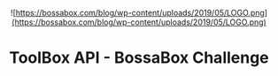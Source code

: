 <span style="display:block;text-align:center">![https://bossabox.com/blog/wp-content/uploads/2019/05/LOGO.png](https://bossabox.com/blog/wp-content/uploads/2019/05/LOGO.png)</span>

# <Center>ToolBox API - BossaBox Challenge</Center>